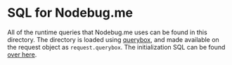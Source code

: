 # SQL for Nodebug.me

All of the runtime queries that Nodebug.me uses can be found in this directory.
The directory is loaded using [querybox](http://npm.im/querybox), and made available
on the request object as `request.querybox`. The initialization SQL can be found
[over here](../migrations/).
